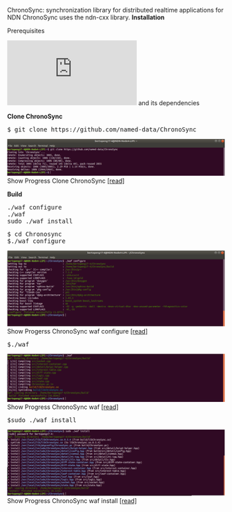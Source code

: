 ChronoSync: synchronization library for distributed realtime applications for NDN
ChronoSync uses the ndn-cxx library.
**Installation**

Prerequisites

![[ndn-cxx]](https://named-data.net/doc/ndn-cxx/current/INSTALL.html) and its dependencies

**Clone ChronoSync**
<pre>
$ git clone https://github.com/named-data/ChronoSync
</pre>
![[alt tag]](https://github.com/syaifulahdan/Mini-NDN-Work/blob/main/Assignment%202:NDNrg-Topology/NDNrg-Image-Node4/NDNrg-Image-ChronoSync-4/1-gitclone-chronosync4.png)
 Show Progress Clone ChronoSync [[read]](https://github.com/syaifulahdan/Mini-NDN-Work/blob/main/Assignment%202:NDNrg-Topology/NDNrg-Image-Node4/NDNrg-Image-ChronoSync-4/chronosync4-gitclone.txt)

**Build**
<pre>
./waf configure
./waf
sudo ./waf install
</pre>

<pre>
$ cd Chronosync
$./waf configure
</pre>
![[alt tag]](https://github.com/syaifulahdan/Mini-NDN-Work/blob/main/Assignment%202:NDNrg-Topology/NDNrg-Image-Node4/NDNrg-Image-ChronoSync-4/2-chronosync4-waf-configure.png)
 Show Progerss ChronoSync waf configure [[read]](https://github.com/syaifulahdan/Mini-NDN-Work/blob/main/Assignment%202:NDNrg-Topology/NDNrg-Image-Node4/NDNrg-Image-ChronoSync-4/chronosync4-waf-configure.txt)

<pre>
$./waf
</pre>
![[alt tag]](https://github.com/syaifulahdan/Mini-NDN-Work/blob/main/Assignment%202:NDNrg-Topology/NDNrg-Image-Node4/NDNrg-Image-ChronoSync-4/3-chronosync4-waf.png)
 Show Progress ChronoSync waf [[read]](https://github.com/syaifulahdan/Mini-NDN-Work/blob/main/Assignment%202:NDNrg-Topology/NDNrg-Image-Node4/NDNrg-Image-ChronoSync-4/chronosync4-waf.txt)

<pre>
$sudo ./waf install
</pre>
![[alt tag]](https://github.com/syaifulahdan/Mini-NDN-Work/blob/main/Assignment%202:NDNrg-Topology/NDNrg-Image-Node4/NDNrg-Image-ChronoSync-4/4-chronosync4-waf-install.png)
 Show Progress ChronoSync waf install [[read]](https://github.com/syaifulahdan/Mini-NDN-Work/blob/main/Assignment%202:NDNrg-Topology/NDNrg-Image-Node4/NDNrg-Image-ChronoSync-4/chronosync4-waf-install.txt)
